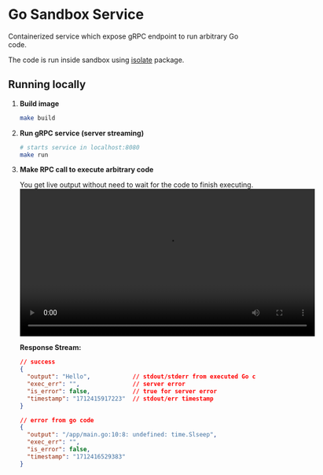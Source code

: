 # Go Sandbox Service
Containerized service which expose gRPC endpoint to run arbitrary Go code.

The code is run inside sandbox using [isolate](https://github.com/ioi/isolate) package.

## Running locally
1. **Build image**
    ```bash
    make build
    ```
2. **Run gRPC service (server streaming)**
    ```bash
    # starts service in localhost:8080
    make run
    ```
3. **Make RPC call to execute arbitrary code**

    You get live output without need to wait for the code to finish executing.
    <video src="https://github.com/nirdosh17/go-sandbox/assets/5920689/cd67a4a3-ef32-43fa-bd33-969c34abc124" width="600" alt="sandbox api call demo" />

    **Response Stream:**

    ```json
    // success
    {
      "output": "Hello",            // stdout/stderr from executed Go code
      "exec_err": "",               // server error
      "is_error": false,            // true for server error
      "timestamp": "1712415917223"  // stdout/err timestamp
    }
    ```
    ```json
    // error from go code
    {
      "output": "/app/main.go:10:8: undefined: time.Slseep",
      "exec_err": "",
      "is_error": false,
      "timestamp": "1712416529383"
    }
    ```
